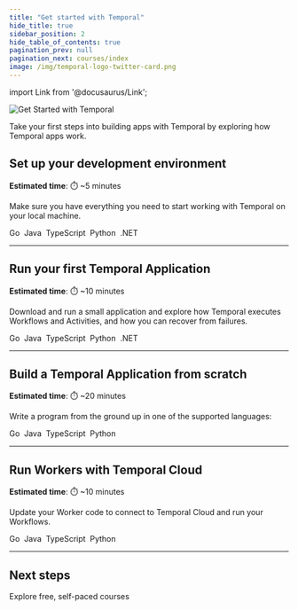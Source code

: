 ```yaml
---
title: "Get started with Temporal"
hide_title: true
sidebar_position: 2
hide_table_of_contents: true
pagination_prev: null
pagination_next: courses/index
image: /img/temporal-logo-twitter-card.png
---
```


import Link from '@docusaurus/Link';

![Get Started with Temporal](/img/banners/getstarted.png)

Take your first steps into building apps with Temporal by exploring how Temporal apps work.

## Set up your development environment

**Estimated time**: ⏱️ ~5 minutes

Make sure you have everything you need to start working with Temporal on your local machine.

<Link className="button button--primary" to="go/dev_environment/">Go</Link>&nbsp;
<Link className="button button--primary" to="java/dev_environment/">Java</Link>&nbsp;
<Link className="button button--primary" to="typescript/dev_environment/">TypeScript</Link>&nbsp;
<Link className="button button--primary" to="python/dev_environment/">Python</Link>&nbsp;
<Link className="button button--primary" to="dotnet/dev_environment/">.NET</Link>&nbsp;

----

## Run your first Temporal Application

**Estimated time**: ⏱️ ~10 minutes

Download and run a small application and explore how Temporal executes Workflows and Activities, and how you can recover from failures.

<Link className="button button--primary" to="go/first_program_in_go">Go</Link>&nbsp;
<Link className="button button--primary" to="java/first_program_in_java">Java</Link>&nbsp;
<Link className="button button--primary" to="typescript/first_program_in_typescript">TypeScript</Link>&nbsp;
<Link className="button button--primary" to="python/first_program_in_python">Python</Link>&nbsp;
<Link className="button button--primary" to="dotnet/first_program_in_dotnet">.NET</Link>&nbsp;

-----

## Build a Temporal Application from scratch

**Estimated time**: ⏱️ ~20 minutes

Write a program from the ground up in one of the supported languages:

<Link className="button button--primary" to="go/hello_world_in_go">Go</Link>&nbsp;
<Link className="button button--primary" to="java/hello_world_in_java">Java</Link>&nbsp;
<Link className="button button--primary" to="typescript/hello_world_in_typescript">TypeScript</Link>&nbsp;
<Link className="button button--primary" to="python/hello_world_in_python">Python</Link>&nbsp;

----
## Run Workers with Temporal Cloud

**Estimated time**: ⏱️ ~10 minutes

Update your Worker code to connect to Temporal Cloud and run your Workflows.

<Link className="button button--primary" to="go/run_workers_with_cloud_go">Go</Link>&nbsp;
<Link className="button button--primary" to="java/run_workers_with_cloud_java">Java</Link>&nbsp;
<Link className="button button--primary" to="typescript/run_workers_with_cloud_typescript">TypeScript</Link>&nbsp;
<Link className="button button--primary" to="python/run_workers_with_cloud_python">Python</Link>&nbsp;

----

## Next steps

<Link className="button button--primary" href="/courses">Explore free, self-paced courses</Link>
